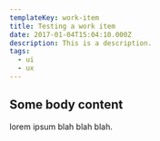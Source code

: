 ```yaml
---
templateKey: work-item
title: Testing a work item
date: 2017-01-04T15:04:10.000Z
description: This is a description.
tags:
  - ui
  - ux
---
```

## Some body content

lorem ipsum blah blah blah.
